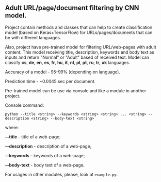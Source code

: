 
## Adult URL/page/document filtering by CNN model.

Project contain methods and classes that can help to create classification model 
(based on Keras+TensorFlow) for URLs/pages/documents that can be with different languages.

Also, project have pre-trained model for filtering URL/web-pages with adult content. 
This model receiving title, description, keywords and body text as inputs 
and return "Normal" or "Adult" based of received text. Model can classify 
**cs**, **de**, **en**, **es**, **fr**, **hu**, **it**, **nl**, **pl**, 
**pt**, **ru**, **tr**, **uk** languages.

Accuracy of a model - 95-99% (depending on language).

Prediction time - ~0.0045 sec per document.

Pre-trained model can be use via console and like a module in another project.

Console command:
```
python --title <string> --keywords <string> <string> ... <string> --description <string> --body-text <string>
```

where:

**--title** - title of a web-page;

**--description** - description of a web-page;

**--keywords** - keywords of a web-page;

**--body-text** - body text of a web-page.

For usages in other modules, please, look at `example.py`.

